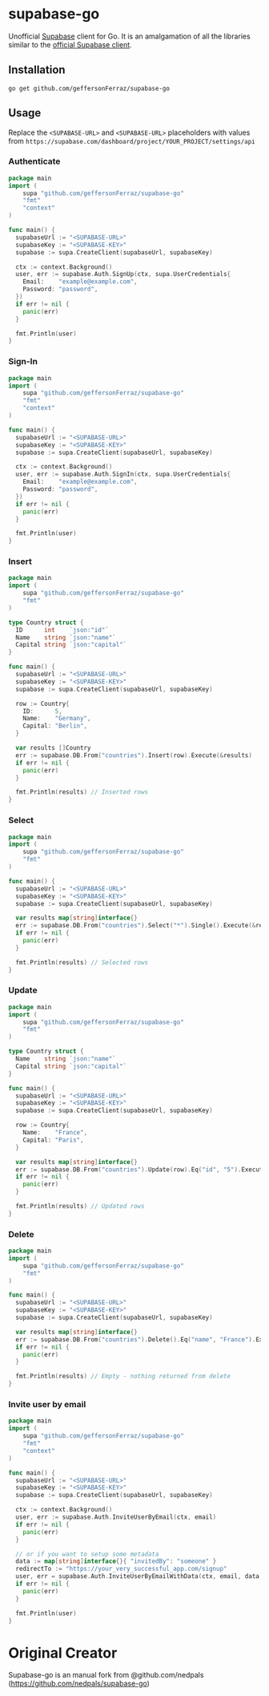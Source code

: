# supabase-go

Unofficial [Supabase](https://supabase.io) client for Go. It is an amalgamation of all the libraries similar to the [official Supabase client](https://supabase.io/docs/reference/javascript/supabase-client).

## Installation

```
go get github.com/geffersonFerraz/supabase-go
```

## Usage

Replace the `<SUPABASE-URL>` and `<SUPABASE-URL>` placeholders with values from `https://supabase.com/dashboard/project/YOUR_PROJECT/settings/api`

### Authenticate

```go
package main
import (
    supa "github.com/geffersonFerraz/supabase-go"
    "fmt"
    "context"
)

func main() {
  supabaseUrl := "<SUPABASE-URL>"
  supabaseKey := "<SUPABASE-KEY>"
  supabase := supa.CreateClient(supabaseUrl, supabaseKey)

  ctx := context.Background()
  user, err := supabase.Auth.SignUp(ctx, supa.UserCredentials{
    Email:    "example@example.com",
    Password: "password",
  })
  if err != nil {
    panic(err)
  }

  fmt.Println(user)
}
```

### Sign-In

```go
package main
import (
    supa "github.com/geffersonFerraz/supabase-go"
    "fmt"
    "context"
)

func main() {
  supabaseUrl := "<SUPABASE-URL>"
  supabaseKey := "<SUPABASE-KEY>"
  supabase := supa.CreateClient(supabaseUrl, supabaseKey)

  ctx := context.Background()
  user, err := supabase.Auth.SignIn(ctx, supa.UserCredentials{
    Email:    "example@example.com",
    Password: "password",
  })
  if err != nil {
    panic(err)
  }

  fmt.Println(user)
}
```

### Insert

```go
package main
import (
    supa "github.com/geffersonFerraz/supabase-go"
    "fmt"
)

type Country struct {
  ID      int    `json:"id"`
  Name    string `json:"name"`
  Capital string `json:"capital"`
}

func main() {
  supabaseUrl := "<SUPABASE-URL>"
  supabaseKey := "<SUPABASE-KEY>"
  supabase := supa.CreateClient(supabaseUrl, supabaseKey)

  row := Country{
    ID:      5,
    Name:    "Germany",
    Capital: "Berlin",
  }

  var results []Country
  err := supabase.DB.From("countries").Insert(row).Execute(&results)
  if err != nil {
    panic(err)
  }

  fmt.Println(results) // Inserted rows
}
```

### Select

```go
package main
import (
    supa "github.com/geffersonFerraz/supabase-go"
    "fmt"
)

func main() {
  supabaseUrl := "<SUPABASE-URL>"
  supabaseKey := "<SUPABASE-KEY>"
  supabase := supa.CreateClient(supabaseUrl, supabaseKey)

  var results map[string]interface{}
  err := supabase.DB.From("countries").Select("*").Single().Execute(&results)
  if err != nil {
    panic(err)
  }

  fmt.Println(results) // Selected rows
}
```

### Update

```go
package main
import (
    supa "github.com/geffersonFerraz/supabase-go"
    "fmt"
)

type Country struct {
  Name    string `json:"name"`
  Capital string `json:"capital"`
}

func main() {
  supabaseUrl := "<SUPABASE-URL>"
  supabaseKey := "<SUPABASE-KEY>"
  supabase := supa.CreateClient(supabaseUrl, supabaseKey)

  row := Country{
    Name:    "France",
    Capital: "Paris",
  }

  var results map[string]interface{}
  err := supabase.DB.From("countries").Update(row).Eq("id", "5").Execute(&results)
  if err != nil {
    panic(err)
  }

  fmt.Println(results) // Updated rows
}
```

### Delete

```go
package main
import (
    supa "github.com/geffersonFerraz/supabase-go"
    "fmt"
)

func main() {
  supabaseUrl := "<SUPABASE-URL>"
  supabaseKey := "<SUPABASE-KEY>"
  supabase := supa.CreateClient(supabaseUrl, supabaseKey)

  var results map[string]interface{}
  err := supabase.DB.From("countries").Delete().Eq("name", "France").Execute(&results)
  if err != nil {
    panic(err)
  }

  fmt.Println(results) // Empty - nothing returned from delete
}
```

### Invite user by email

```go
package main
import (
    supa "github.com/geffersonFerraz/supabase-go"
    "fmt"
    "context"
)

func main() {
  supabaseUrl := "<SUPABASE-URL>"
  supabaseKey := "<SUPABASE-KEY>"
  supabase := supa.CreateClient(supabaseUrl, supabaseKey)

  ctx := context.Background()
  user, err := supabase.Auth.InviteUserByEmail(ctx, email)
  if err != nil {
    panic(err)
  }

  // or if you want to setup some metadata
  data := map[string]interface{}{ "invitedBy": "someone" }
  redirectTo := "https://your_very_successful_app.com/signup"
  user, err = supabase.Auth.InviteUserByEmailWithData(ctx, email, data, redirectTo)
  if err != nil {
    panic(err)
  }

  fmt.Println(user)
}
```

# Original Creator

Supabase-go is an manual fork from @github.com/nedpals (https://github.com/nedpals/supabase-go)

